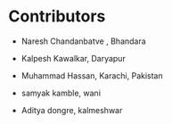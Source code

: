<!--
 
format for adding your name 
 

- Full Name , Location


-->
# Contributors

- Naresh Chandanbatve , Bhandara
- Kalpesh Kawalkar, Daryapur

- Muhammad Hassan, Karachi, Pakistan

- samyak kamble, wani

- Aditya dongre, kalmeshwar
